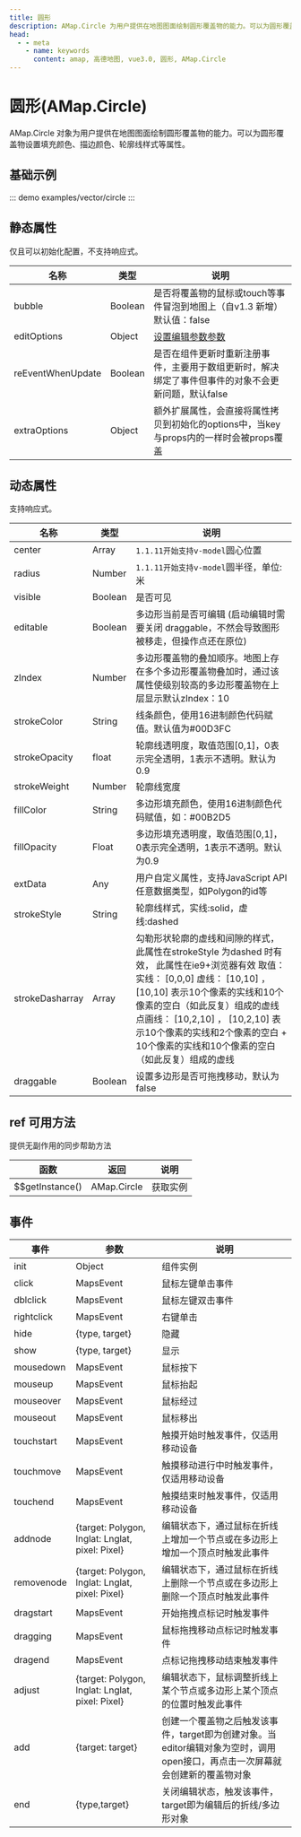 ```yaml
---
title: 圆形
description: AMap.Circle 为用户提供在地图图面绘制圆形覆盖物的能力。可以为圆形覆盖物设置填充颜色、描边颜色、轮廓线样式等属性
head:
  - - meta
    - name: keywords
      content: amap, 高德地图, vue3.0, 圆形, AMap.Circle
---
```


# 圆形(AMap.Circle)
AMap.Circle 对象为用户提供在地图图面绘制圆形覆盖物的能力。可以为圆形覆盖物设置填充颜色、描边颜色、轮廓线样式等属性。

## 基础示例

::: demo
examples/vector/circle
:::


## 静态属性
仅且可以初始化配置，不支持响应式。

名称 | 类型 | 说明
---|---|---|
bubble | Boolean | 是否将覆盖物的鼠标或touch等事件冒泡到地图上（自v1.3 新增）默认值：false
editOptions | Object | [设置编辑参数参数](https://a.amap.com/jsapi/static/doc/20210906/index.html?v=2#polygoneditor)
reEventWhenUpdate | Boolean | 是否在组件更新时重新注册事件，主要用于数组更新时，解决绑定了事件但事件的对象不会更新问题，默认false
extraOptions | Object | 额外扩展属性，会直接将属性拷贝到初始化的options中，当key与props内的一样时会被props覆盖

## 动态属性
支持响应式。

名称 | 类型 | 说明
---|---|---|
center | Array| `1.1.11开始支持v-model`圆心位置
radius | Number | `1.1.11开始支持v-model`圆半径，单位:米
visible | Boolean | 是否可见
editable | Boolean | 多边形当前是否可编辑 (启动编辑时需要关闭 draggable，不然会导致图形被移走，但操作点还在原位)
zIndex | Number | 多边形覆盖物的叠加顺序。地图上存在多个多边形覆盖物叠加时，通过该属性使级别较高的多边形覆盖物在上层显示默认zIndex：10
strokeColor | String | 线条颜色，使用16进制颜色代码赋值。默认值为#00D3FC
strokeOpacity | float | 轮廓线透明度，取值范围[0,1]，0表示完全透明，1表示不透明。默认为0.9
strokeWeight | Number | 轮廓线宽度
fillColor | String | 多边形填充颜色，使用16进制颜色代码赋值，如：#00B2D5
fillOpacity | Float | 多边形填充透明度，取值范围[0,1]，0表示完全透明，1表示不透明。默认为0.9
extData | Any | 用户自定义属性，支持JavaScript API任意数据类型，如Polygon的id等
strokeStyle | String | 轮廓线样式，实线:solid，虚线:dashed
strokeDasharray | Array | 勾勒形状轮廓的虚线和间隙的样式，此属性在strokeStyle 为dashed 时有效， 此属性在ie9+浏览器有效 取值： 实线： [0,0,0] 虚线： [10,10] ， [10,10] 表示10个像素的实线和10个像素的空白（如此反复）组成的虚线 点画线： [10,2,10] ， [10,2,10] 表示10个像素的实线和2个像素的空白 + 10个像素的实线和10个像素的空白 （如此反复）组成的虚线
draggable | Boolean | 设置多边形是否可拖拽移动，默认为false

## ref 可用方法
提供无副作用的同步帮助方法

函数 | 返回 | 说明
---|---|---|
$$getInstance() | AMap.Circle | 获取实例

## 事件

事件 | 参数 | 说明
---|---|---|
init | Object | 组件实例
click | MapsEvent | 鼠标左键单击事件
dblclick | MapsEvent | 鼠标左键双击事件
rightclick | MapsEvent | 右键单击
hide | {type, target} | 隐藏
show | {type, target} | 显示
mousedown | MapsEvent | 鼠标按下
mouseup | MapsEvent | 鼠标抬起
mouseover | MapsEvent | 鼠标经过
mouseout | MapsEvent | 鼠标移出
touchstart | MapsEvent | 触摸开始时触发事件，仅适用移动设备
touchmove | MapsEvent | 触摸移动进行中时触发事件，仅适用移动设备
touchend | MapsEvent | 触摸结束时触发事件，仅适用移动设备
addnode |	{target: Polygon, lnglat: Lnglat, pixel: Pixel} | 	编辑状态下，通过鼠标在折线上增加一个节点或在多边形上增加一个顶点时触发此事件
removenode | {target: Polygon, lnglat: Lnglat, pixel: Pixel} |	编辑状态下，通过鼠标在折线上删除一个节点或在多边形上删除一个顶点时触发此事件
dragstart | MapsEvent | 开始拖拽点标记时触发事件
dragging | MapsEvent | 鼠标拖拽移动点标记时触发事件
dragend | MapsEvent | 点标记拖拽移动结束触发事件
adjust |	{target: Polygon, lnglat: Lnglat, pixel: Pixel} |	编辑状态下，鼠标调整折线上某个节点或多边形上某个顶点的位置时触发此事件
add | {target: target} | 创建一个覆盖物之后触发该事件，target即为创建对象。当editor编辑对象为空时，调用open接口，再点击一次屏幕就会创建新的覆盖物对象
end |	{type,target}	 | 关闭编辑状态，触发该事件，target即为编辑后的折线/多边形对象
